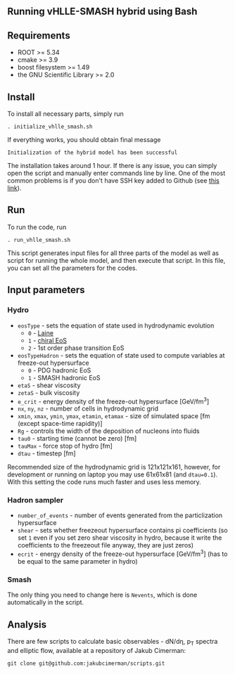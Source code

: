 ## Running vHLLE-SMASH hybrid using Bash

## Requirements
- ROOT >= 5.34
- cmake >= 3.9
- boost filesystem >= 1.49
- the GNU Scientific Library >= 2.0

## Install
To install all necessary parts, simply run
```
. initialize_vhlle_smash.sh
```
If everything works, you should obtain final message
```
Initialization of the hybrid model has been successful
```
The installation takes around 1 hour. If there is any issue, you can simply open the script and manually enter commands line by line. One of the most common problems is if you don't have SSH key added to Github (see [this link](https://docs.github.com/en/authentication/connecting-to-github-with-ssh)).

## Run
To run the code, run
```
. run_vhlle_smash.sh
```
This script generates input files for all three parts of the model as well as script for running the whole model, and then execute that script. In this file, you can set all the parameters for the codes.

## Input parameters
### Hydro
- `eosType` - sets the equation of state used in hydrodynamic evolution
  - `0` - [Laine](https://arxiv.org/abs/hep-ph/0603048)
  - `1` - [chiral EoS](https://arxiv.org/abs/1009.5239)
  - `2` - 1st order phase transition EoS
- `eosTypeHadron` - sets the equation of state used to compute variables at freeze-out hypersurface
  - `0` - PDG hadronic EoS
  - `1` - SMASH hadronic EoS
- `etaS` - shear viscosity
- `zetaS` - bulk viscosity
- `e_crit` - energy density of the freeze-out hypersurface [GeV/fm<sup>3</sup>]
- `nx`, `ny`, `nz` - number of cells in hydrodynamic grid
- `xmin`, `xmax`, `ymin`, `ymax`, `etamin`, `etamax` - size of simulated space [fm (except space-time rapidity)]
- `Rg` - controls the width of the deposition of nucleons into fluids
- `tau0` - starting time (cannot be zero) [fm]
- `tauMax` - force stop of hydro [fm]
- `dtau` - timestep [fm]

Recommended size of the hydrodynamic grid is 121x121x161, however, for development or running on laptop you may use 61x61x81 (and `dtau=0.1`). With this setting the code runs much faster and uses less memory.

### Hadron sampler
- `number_of_events` - number of events generated from the particlization hypersurface
- `shear` - sets whether freezeout hypersurface contains pi coefficients (so set `1` even if you set zero shear viscosity in hydro, because it write the coefficients to the freezeout file anyway, they are just zeros)
- `ecrit` - energy density of the freeze-out hypersurface [GeV/fm<sup>3</sup>] (has to be equal to the same parameter in hydro)

### Smash
The only thing you need to change here is `Nevents`, which is done automatically in the script. 

## Analysis
There are few scripts to calculate basic observables - dN/dη, p<sub>T</sub> spectra and elliptic flow, available at a repository of Jakub Cimerman:
```
git clone git@github.com:jakubcimerman/scripts.git
```

